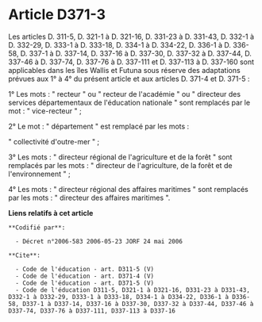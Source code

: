 # Article D371-3

Les articles D. 311-5, D. 321-1 à D. 321-16, D. 331-23 à D. 331-43, D. 332-1 à D. 332-29, D. 333-1 à D. 333-18, D. 334-1 à D.
334-22, D. 336-1 à D. 336-58, D. 337-1 à D. 337-14, D. 337-16 à D.  337-30, D. 337-32 à D. 337-44, D. 337-46 à D. 337-74, D.
337-76 à D.  337-111 et D. 337-113 à D. 337-160 sont applicables dans les îles Wallis et Futuna sous réserve des adaptations
prévues aux 1° à 4° du présent article et aux articles D. 371-4 et D. 371-5 :

1° Les mots : " recteur " ou " recteur de l'académie " ou " directeur des services départementaux de l'éducation nationale "
sont remplacés par le mot : " vice-recteur " ;

2° Le mot : " département " est remplacé par les mots :

" collectivité d'outre-mer " ;

3° Les mots : " directeur régional de l'agriculture et de la forêt " sont remplacés par les mots : " directeur de
l'agriculture, de la forêt et de l'environnement " ;

4° Les mots : " directeur régional des affaires maritimes " sont remplacés par les mots : " directeur des affaires maritimes
".

**Liens relatifs à cet article**

	**Codifié par**:

	  - Décret n°2006-583 2006-05-23 JORF 24 mai 2006

	**Cite**:

	  - Code de l'éducation - art. D311-5 (V)
	  - Code de l'éducation - art. D371-4 (V)
	  - Code de l'éducation - art. D371-5 (V)
	  - Code de l'éducation D311-5, D321-1 à D321-16, D331-23 à D331-43, D332-1 à D332-29, D333-1 à D333-18, D334-1 à D334-22, D336-1 à D336-58, D337-1 à D337-14, D337-16 à D337-30, D337-32 à D337-44, D337-46 à D337-74, D337-76 à D337-111, D337-113 à D337-16
